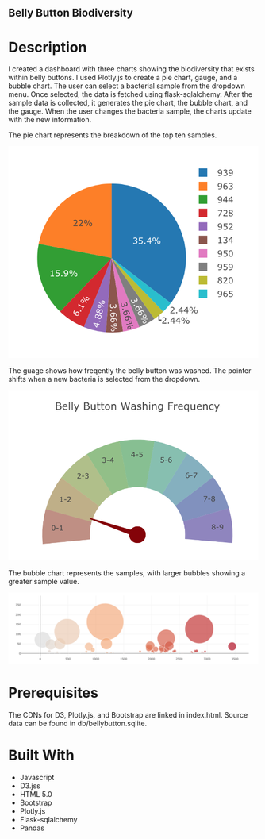## Belly Button Biodiversity 

# Description 
I created a dashboard with three charts showing the biodiversity that exists within belly buttons. I used Plotly.js to create a pie chart, gauge, and a bubble chart. 
The user can select a bacterial sample from the dropdown menu. Once selected, the data is fetched using flask-sqlalchemy. After the sample data is collected, it generates the pie chart, the bubble chart, and the gauge. When the user changes the bacteria sample, the charts update with the new information. 

The pie chart represents the breakdown of the top ten samples. 

![piechart](piechart.png)

The guage shows how freqently the belly button was washed. The pointer shifts when a new bacteria is selected from the dropdown. 

![gauge](guage.png)

The bubble chart represents the samples, with larger bubbles showing a greater sample value. 

![bubblge](bubble.png)


# Prerequisites
The CDNs for D3, Plotly.js, and Bootstrap are linked in index.html. Source data can be found in db/bellybutton.sqlite. 

# Built With
* Javascript
* D3.jss
* HTML 5.0
* Bootstrap
* Plotly.js
* Flask-sqlalchemy
* Pandas
